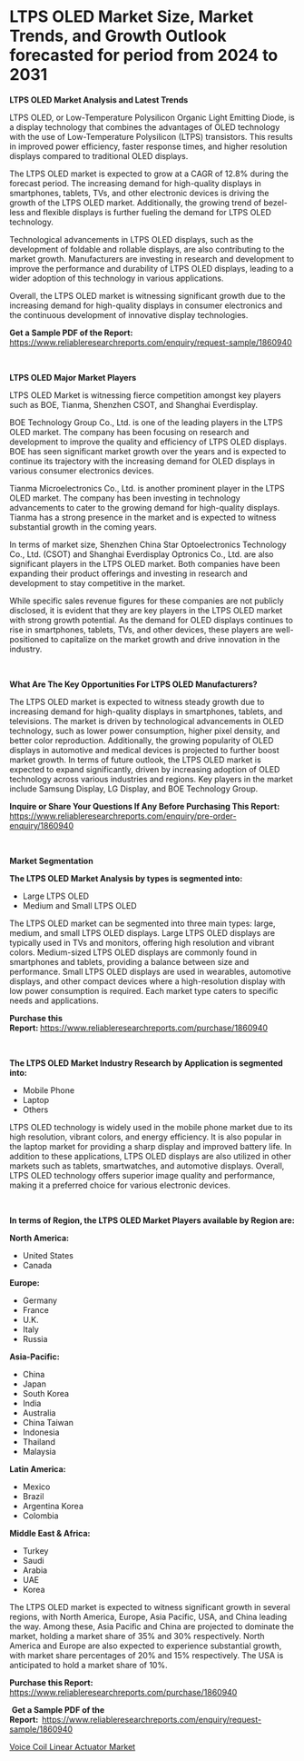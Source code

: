 <p><h1>LTPS OLED Market Size, Market Trends, and Growth Outlook forecasted for period from 2024 to 2031</h1></p><p><strong>LTPS OLED Market Analysis and Latest Trends</strong></p>
<p><p>LTPS OLED, or Low-Temperature Polysilicon Organic Light Emitting Diode, is a display technology that combines the advantages of OLED technology with the use of Low-Temperature Polysilicon (LTPS) transistors. This results in improved power efficiency, faster response times, and higher resolution displays compared to traditional OLED displays.</p><p>The LTPS OLED market is expected to grow at a CAGR of 12.8% during the forecast period. The increasing demand for high-quality displays in smartphones, tablets, TVs, and other electronic devices is driving the growth of the LTPS OLED market. Additionally, the growing trend of bezel-less and flexible displays is further fueling the demand for LTPS OLED technology.</p><p>Technological advancements in LTPS OLED displays, such as the development of foldable and rollable displays, are also contributing to the market growth. Manufacturers are investing in research and development to improve the performance and durability of LTPS OLED displays, leading to a wider adoption of this technology in various applications.</p><p>Overall, the LTPS OLED market is witnessing significant growth due to the increasing demand for high-quality displays in consumer electronics and the continuous development of innovative display technologies.</p></p>
<p><strong>Get a Sample PDF of the Report:&nbsp;</strong> <a href="https://www.reliableresearchreports.com/enquiry/request-sample/1860940">https://www.reliableresearchreports.com/enquiry/request-sample/1860940</a></p>
<p>&nbsp;</p>
<p><strong>LTPS OLED Major Market Players</strong></p>
<p><p>LTPS OLED Market is witnessing fierce competition amongst key players such as BOE, Tianma, Shenzhen CSOT, and Shanghai Everdisplay. </p><p>BOE Technology Group Co., Ltd. is one of the leading players in the LTPS OLED market. The company has been focusing on research and development to improve the quality and efficiency of LTPS OLED displays. BOE has seen significant market growth over the years and is expected to continue its trajectory with the increasing demand for OLED displays in various consumer electronics devices.</p><p>Tianma Microelectronics Co., Ltd. is another prominent player in the LTPS OLED market. The company has been investing in technology advancements to cater to the growing demand for high-quality displays. Tianma has a strong presence in the market and is expected to witness substantial growth in the coming years.</p><p>In terms of market size, Shenzhen China Star Optoelectronics Technology Co., Ltd. (CSOT) and Shanghai Everdisplay Optronics Co., Ltd. are also significant players in the LTPS OLED market. Both companies have been expanding their product offerings and investing in research and development to stay competitive in the market.</p><p>While specific sales revenue figures for these companies are not publicly disclosed, it is evident that they are key players in the LTPS OLED market with strong growth potential. As the demand for OLED displays continues to rise in smartphones, tablets, TVs, and other devices, these players are well-positioned to capitalize on the market growth and drive innovation in the industry.</p></p>
<p>&nbsp;</p>
<p><strong>What Are The Key Opportunities For LTPS OLED Manufacturers?</strong></p>
<p><p>The LTPS OLED market is expected to witness steady growth due to increasing demand for high-quality displays in smartphones, tablets, and televisions. The market is driven by technological advancements in OLED technology, such as lower power consumption, higher pixel density, and better color reproduction. Additionally, the growing popularity of OLED displays in automotive and medical devices is projected to further boost market growth. In terms of future outlook, the LTPS OLED market is expected to expand significantly, driven by increasing adoption of OLED technology across various industries and regions. Key players in the market include Samsung Display, LG Display, and BOE Technology Group.</p></p>
<p><strong>Inquire or Share Your Questions If Any Before Purchasing This Report:</strong> <a href="https://www.reliableresearchreports.com/enquiry/pre-order-enquiry/1860940">https://www.reliableresearchreports.com/enquiry/pre-order-enquiry/1860940</a></p>
<p>&nbsp;</p>
<p><strong>Market Segmentation</strong></p>
<p><strong>The LTPS OLED Market Analysis by types is segmented into:</strong></p>
<p><ul><li>Large LTPS OLED</li><li>Medium and Small LTPS OLED</li></ul></p>
<p><p>The LTPS OLED market can be segmented into three main types: large, medium, and small LTPS OLED displays. Large LTPS OLED displays are typically used in TVs and monitors, offering high resolution and vibrant colors. Medium-sized LTPS OLED displays are commonly found in smartphones and tablets, providing a balance between size and performance. Small LTPS OLED displays are used in wearables, automotive displays, and other compact devices where a high-resolution display with low power consumption is required. Each market type caters to specific needs and applications.</p></p>
<p><strong>Purchase this Report:&nbsp;</strong><a href="https://www.reliableresearchreports.com/purchase/1860940">https://www.reliableresearchreports.com/purchase/1860940</a></p>
<p>&nbsp;</p>
<p><strong>The LTPS OLED Market Industry Research by Application is segmented into:</strong></p>
<p><ul><li>Mobile Phone</li><li>Laptop</li><li>Others</li></ul></p>
<p><p>LTPS OLED technology is widely used in the mobile phone market due to its high resolution, vibrant colors, and energy efficiency. It is also popular in the laptop market for providing a sharp display and improved battery life. In addition to these applications, LTPS OLED displays are also utilized in other markets such as tablets, smartwatches, and automotive displays. Overall, LTPS OLED technology offers superior image quality and performance, making it a preferred choice for various electronic devices.</p></p>
<p>&nbsp;</p>
<p><strong>In terms of Region, the LTPS OLED Market Players available by Region are:</strong></p>
<p>
    <p> <strong> North America: </strong>
        <ul>
            <li>United States</li>
            <li>Canada</li>
        </ul>
        </p> 
    <p> <strong> Europe: </strong>
        <ul>
            <li>Germany</li>
            <li>France</li>
            <li>U.K.</li>
            <li>Italy</li>
            <li>Russia</li>
        </ul>
        </p> 
    <p> <strong> Asia-Pacific: </strong>
        <ul>
            <li>China</li>
            <li>Japan</li>
            <li>South Korea</li>
            <li>India</li>
            <li>Australia</li>
            <li>China Taiwan</li>
            <li>Indonesia</li>
            <li>Thailand</li>
            <li>Malaysia</li>
        </ul>
        </p> 
    <p> <strong> Latin America: </strong>
        <ul>
            <li>Mexico</li>
            <li>Brazil</li>
            <li>Argentina Korea</li>
            <li>Colombia</li>
        </ul>
        </p> 
    <p> <strong> Middle East & Africa: </strong>
        <ul>
            <li>Turkey</li>
            <li>Saudi</li>
            <li>Arabia</li>
            <li>UAE</li>
            <li>Korea</li>
        </ul>
    </p>
    </p>
<p><p>The LTPS OLED market is expected to witness significant growth in several regions, with North America, Europe, Asia Pacific, USA, and China leading the way. Among these, Asia Pacific and China are projected to dominate the market, holding a market share of 35% and 30% respectively. North America and Europe are also expected to experience substantial growth, with market share percentages of 20% and 15% respectively. The USA is anticipated to hold a market share of 10%.</p></p>
<p><strong>Purchase this Report: </strong><a href="https://www.reliableresearchreports.com/purchase/1860940">https://www.reliableresearchreports.com/purchase/1860940</a></p>
<p>&nbsp;<strong>Get a Sample PDF of the Report:&nbsp;&nbsp;</strong><a href="https://www.reliableresearchreports.com/enquiry/request-sample/1860940">https://www.reliableresearchreports.com/enquiry/request-sample/1860940</a></p>
<p><strong></strong></p>
<p><p><a href="https://github.com/PeterParrish5/Market-Research-Report-List-4/blob/main/voice-coil-linear-actuator-market.md">Voice Coil Linear Actuator Market</a></p></p>